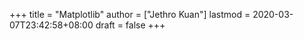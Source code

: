 +++
title = "Matplotlib"
author = ["Jethro Kuan"]
lastmod = 2020-03-07T23:42:58+08:00
draft = false
+++
